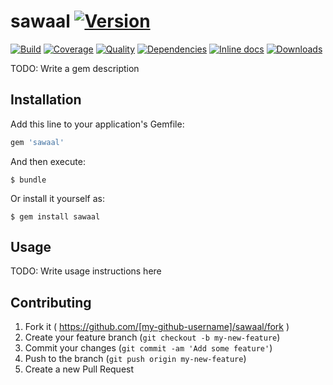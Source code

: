 # sawaal [![Version](http://img.shields.io/gem/v/sawaal.svg?style=flat-square)](https://rubygems.org/gems/sawaal)

[![Build](http://img.shields.io/travis-ci/anshulverma/sawaal.svg?style=flat-square)](https://travis-ci.org/anshulverma/sawaal)
[![Coverage](http://img.shields.io/codeclimate/coverage/github/anshulverma/sawaal.svg?style=flat-square)](https://codeclimate.com/github/anshulverma/sawaal)
[![Quality](http://img.shields.io/codeclimate/github/anshulverma/sawaal.svg?style=flat-square)](https://codeclimate.com/github/anshulverma/sawaal)
[![Dependencies](http://img.shields.io/gemnasium/anshulverma/sawaal.svg?style=flat-square)](https://gemnasium.com/anshulverma/sawaal)
[![Inline docs](http://inch-ci.org/github/anshulverma/sawaal.svg?style=flat-square)](http://inch-ci.org/github/anshulverma/sawaal)
[![Downloads](http://img.shields.io/gem/dt/sawaal.svg?style=flat-square)](https://rubygems.org/gems/sawaal)

TODO: Write a gem description

## Installation

Add this line to your application's Gemfile:

```ruby
gem 'sawaal'
```

And then execute:

    $ bundle

Or install it yourself as:

    $ gem install sawaal

## Usage

TODO: Write usage instructions here

## Contributing

1. Fork it ( https://github.com/[my-github-username]/sawaal/fork )
2. Create your feature branch (`git checkout -b my-new-feature`)
3. Commit your changes (`git commit -am 'Add some feature'`)
4. Push to the branch (`git push origin my-new-feature`)
5. Create a new Pull Request
